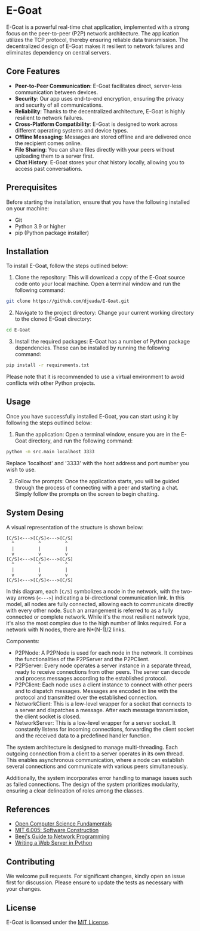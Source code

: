 # E-Goat

E-Goat is a powerful real-time chat application, implemented with a strong focus on the peer-to-peer (P2P) network architecture. The application utilizes the TCP protocol, thereby ensuring reliable data transmission. The decentralized design of E-Goat makes it resilient to network failures and eliminates dependency on central servers.

## Core Features

- **Peer-to-Peer Communication**: E-Goat facilitates direct, server-less communication between devices.
- **Security**: Our app uses end-to-end encryption, ensuring the privacy and security of all communications.
- **Reliability**: Thanks to the decentralized architecture, E-Goat is highly resilient to network failures.
- **Cross-Platform Compatibility**: E-Goat is designed to work across different operating systems and device types.
- **Offline Messaging**: Messages are stored offline and are delivered once the recipient comes online.
- **File Sharing**: You can share files directly with your peers without uploading them to a server first.
- **Chat History**: E-Goat stores your chat history locally, allowing you to access past conversations.

## Prerequisites

Before starting the installation, ensure that you have the following installed on your machine:

- Git
- Python 3.9 or higher
- pip (Python package installer)

## Installation

To install E-Goat, follow the steps outlined below:

1. Clone the repository: This will download a copy of the E-Goat source code onto your local machine. Open a terminal window and run the following command:

```bash
git clone https://github.com/djeada/E-Goat.git
```

2. Navigate to the project directory: Change your current working directory to the cloned E-Goat directory:

```bash
cd E-Goat
```

3. Install the required packages: E-Goat has a number of Python package dependencies. These can be installed by running the following command:

```bash
pip install -r requirements.txt
```

Please note that it is recommended to use a virtual environment to avoid conflicts with other Python projects.

## Usage

Once you have successfully installed E-Goat, you can start using it by following the steps outlined below:

1. Run the application: Open a terminal window, ensure you are in the E-Goat directory, and run the following command:

```bash
python -m src.main localhost 3333
```

Replace 'localhost' and '3333' with the host address and port number you wish to use.

2. Follow the prompts: Once the application starts, you will be guided through the process of connecting with a peer and starting a chat. Simply follow the prompts on the screen to begin chatting.

## System Desing

A visual representation of the structure is shown below:

```
[C/S]<--->[C/S]<--->[C/S]
  ^         ^         ^ 
  |         |         |
  v         v         v
[C/S]<--->[C/S]<--->[C/S]
  ^         ^         ^ 
  |         |         |
  v         v         v
[C/S]<--->[C/S]<--->[C/S]
```

In this diagram, each `[C/S]` symbolizes a node in the network, with the two-way arrows (`<--->`) indicating a bi-directional communication link. In this model, all nodes are fully connected, allowing each to communicate directly with every other node. Such an arrangement is referred to as a fully connected or complete network. While it's the most resilient network type, it's also the most complex due to the high number of links required. For a network with N nodes, there are N*(N-1)/2 links.

Components:

- P2PNode: A P2PNode is used for each node in the network. It combines the functionalities of the P2PServer and the P2PClient.
- P2PServer: Every node operates a server instance in a separate thread, ready to receive connections from other peers. The server can decode and process messages according to the established protocol.
- P2PClient: Each node uses a client instance to connect with other peers and to dispatch messages. Messages are encoded in line with the protocol and transmitted over the established connection.
- NetworkClient: This is a low-level wrapper for a socket that connects to a server and dispatches a message. After each message transmission, the client socket is closed.
- NetworkServer: This is a low-level wrapper for a server socket. It constantly listens for incoming connections, forwarding the client socket and the received data to a predefined handler function.

The system architecture is designed to manage multi-threading. Each outgoing connection from a client to a server operates in its own thread. This enables asynchronous communication, where a node can establish several connections and communicate with various peers simultaneously.

Additionally, the system incorporates error handling to manage issues such as failed connections. The design of the system prioritizes modularity, ensuring a clear delineation of roles among the classes.

## References

- [Open Computer Science Fundamentals](https://w3.cs.jmu.edu/kirkpams/OpenCSF/Books/csf/html/)
- [MIT 6.005: Software Construction](http://web.mit.edu/6.005/www/fa15/classes/21-sockets-networking/)
- [Beej's Guide to Network Programming](https://beej.us/guide/bgnet/)
- [Writing a Web Server in Python](https://iximiuz.com/en/posts/writing-web-server-in-python-sockets/)

## Contributing

We welcome pull requests. For significant changes, kindly open an issue first for discussion. Please ensure to update the tests as necessary with your changes.

## License

E-Goat is licensed under the [MIT License](https://choosealicense.com/licenses/mit/).

